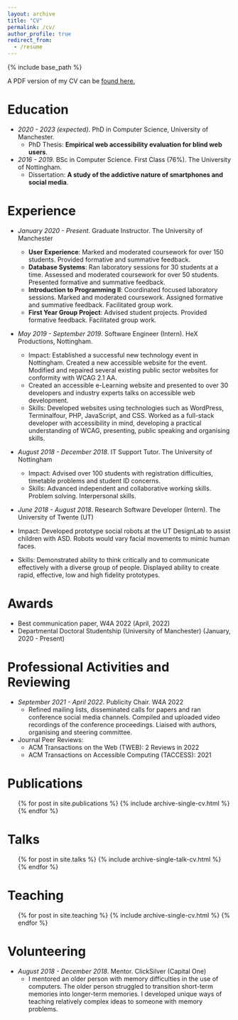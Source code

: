 ```yaml
---
layout: archive
title: "CV"
permalink: /cv/
author_profile: true
redirect_from:
  - /resume
---
```


{% include base_path %}

A PDF version of my CV can be <a href="/files/cv.pdf">found here.</a>

Education
======
* <i>2020 - 2023 (expected)</i>. PhD in Computer Science, University of Manchester.
  * PhD Thesis: <b>Empirical web accessibility evaluation for blind web users</b>.
* <i>2016 - 2019</i>. BSc in Computer Science. First Class (76%). The University of Nottingham.
  * Dissertation: <b>A study of the addictive nature of smartphones and social media</b>.

Experience
======
* <i>January 2020 - Present</i>. Graduate Instructor. The University of Manchester
  * <b>User Experience</b>: Marked and moderated coursework for over 150 students. Provided formative and summative feedback.
  * <b>Database Systems</b>: Ran laboratory sessions for 30 students at a time. Assessed and moderated coursework for over 50 students. Presented formative and summative feedback.
  * <b>Introduction to Programming II</b>: Coordinated focused laboratory sessions. Marked and moderated coursework. Assigned formative and summative feedback. Facilitated group work.
  * <b>First Year Group Project</b>: Advised student projects. Provided formative feedback. Facilitated group work.

* <i>May 2019 - September 2019</i>. Software Engineer (Intern). HeX Productions, Nottingham. 
  * Impact: Established a successful new technology event in Nottingham. Created a new accessible website for the event. Modified and repaired several existing public sector websites for conformity with WCAG 2.1 AA.
  * Created an accessible e-Learning website and presented to over 30 developers and industry experts talks on accessible web development.
  * Skills: Developed websites using technologies such as WordPress, Terminalfour, PHP, JavaScript, and CSS. Worked as a full-stack developer with accessibility in mind, developing a practical understanding of WCAG, presenting, public speaking and organising skills.

* <i>August 2018 - December 2018</i>. IT Support Tutor. The University of Nottingham
  * Impact: Advised over 100 students with registration difficulties, timetable problems and student ID concerns.
  * Skills: Advanced independent and collaborative working skills. Problem solving. Interpersonal skills.

* <i>June 2018 - August 2018</i>. Research Software Developer (Intern). The University of Twente (UT)
* Impact: Developed prototype social robots at the UT DesignLab to assist children with ASD. Robots would vary facial movements to mimic human faces.
* Skills: Demonstrated ability to think critically and to communicate effectively with a diverse group of people. Displayed ability to create rapid, effective, low and high fidelity prototypes.
  
Awards
======
* Best communication paper, W4A 2022 (April, 2022)
* Departmental Doctoral Studentship (University of Manchester) (January, 2020 - Present)
  
Professional Activities and Reviewing
======
* <i>September 2021 - April 2022</i>. Publicity Chair. W4A 2022 
  * Refined mailing lists, disseminated calls for papers and ran conference social media channels. Compiled and uploaded video recordings of the conference proceedings. Liaised with authors, organising and steering committee.
* Journal Peer Reviews:
  * ACM Transactions on the Web (TWEB): 2 Reviews in 2022
  * ACM Transactions on Accessible Computing (TACCESS): 2021

Publications
======
  <ul>{% for post in site.publications %}
    {% include archive-single-cv.html %}
  {% endfor %}</ul>
  
Talks
======
  <ul>{% for post in site.talks %}
    {% include archive-single-talk-cv.html %}
  {% endfor %}</ul>
  
Teaching
======
  <ul>{% for post in site.teaching %}
    {% include archive-single-cv.html %}
  {% endfor %}</ul>

Volunteering
======
* <i>August 2018 - December 2018</i>. Mentor. ClickSilver (Capital One)
  * I mentored an older person with memory difficulties in the use of computers. The older person struggled to transition short-term memories into longer-term memories. I developed unique ways of teaching relatively complex ideas to someone with memory problems.